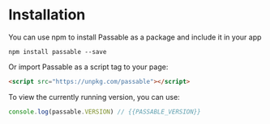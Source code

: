 # Installation
You can use npm to install Passable as a package and include it in your app

```shell
npm install passable --save
```

Or import Passable as a script tag to your page:
```html
<script src="https://unpkg.com/passable"></script>
```

To view the currently running version, you can use:

```js
console.log(passable.VERSION) // {{PASSABLE_VERSION}}
```
